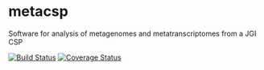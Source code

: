 # metacsp
Software for analysis of metagenomes and metatranscriptomes from a JGI CSP

[![Build Status](https://travis-ci.org/dacb/metacsp.svg?branch=master)](https://travis-ci.org/dacb/metacsp)
[![Coverage Status](https://coveralls.io/repos/dacb/metacsp/badge.svg?branch=master)](https://coveralls.io/r/dacb/metacsp?branch=master)

